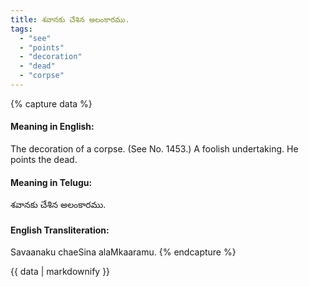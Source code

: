 ```yaml
---
title: శవానకు చేశిన అలంకారము.
tags:
  - "see"
  - "points"
  - "decoration"
  - "dead"
  - "corpse"
---
```


{% capture data %}
#### Meaning in English:
The decoration of a corpse.
(See No. 1453.)
A foolish undertaking.
He points the dead.

#### Meaning in Telugu:
శవానకు చేశిన అలంకారము.

#### English Transliteration:
Savaanaku chaeSina alaMkaaramu.
{% endcapture %}

{{ data | markdownify }}

